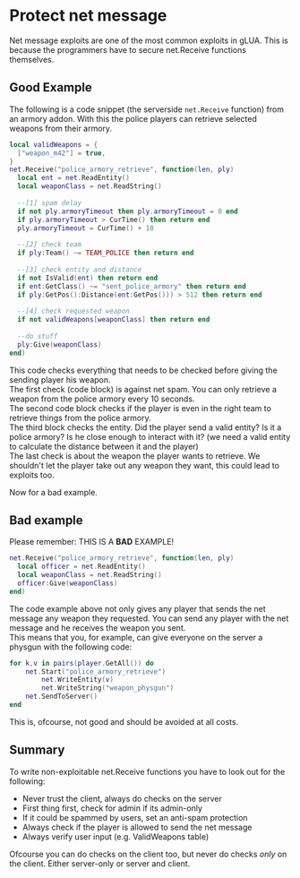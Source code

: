 # Protect net message

Net message exploits are one of the most common exploits in gLUA. This is because the programmers have to secure net.Receive functions themselves.


## Good Example

The following is a code snippet (the serverside `net.Receive` function) from an armory addon. With this the police players can retrieve selected weapons from their armory.

```lua
local validWeapons = {
  ["weapon_m42"] = true,
}
net.Receive("police_armory_retrieve", function(len, ply)
  local ent = net.ReadEntity()
  local weaponClass = net.ReadString()
  
  --[1] spam delay
  if not ply.armoryTimeout then ply.armoryTimeout = 0 end
  if ply.armoryTimeout > CurTime() then return end
  ply.armoryTimeout = CurTime() + 10
  
  --[2] check team
  if ply:Team() ~= TEAM_POLICE then return end
  
  --[3] check entity and distance
  if not IsValid(ent) then return end
  if ent:GetClass() ~= "sent_police_armory" then return end
  if ply:GetPos():Distance(ent:GetPos())) > 512 then return end
  
  --[4] check requested weapon
  if not validWeapons[weaponClass] then return end
  
  --do stuff
  ply:Give(weaponClass)
end)
```

This code checks everything that needs to be checked before giving the sending player his weapon.  
The first check (code block) is against net spam. You can only retrieve a weapon from the police armory every 10 seconds.  
The second code block checks if the player is even in the right team to retrieve things from the police armory.  
The third block checks the entity. Did the player send a valid entity? Is it a police armory? Is he close enough to interact with it? (we need a valid entity to calculate the distance between it and the player)  
The last check is about the weapon the player wants to retrieve. We shouldn't let the player take out any weapon they want, this could lead to exploits too.  

Now for a bad example.


## Bad example

Please remember: THIS IS A **BAD** EXAMPLE!

```lua
net.Receive("police_armory_retrieve", function(len, ply)
  local officer = net.ReadEntity()
  local weaponClass = net.ReadString()
  officer:Give(weaponClass)
end)
```

The code example above not only gives any player that sends the net message any weapon they requested. You can send any player with the net message and he receives the weapon you sent.  
This means that you, for example, can give everyone on the server a physgun with the following code:

```lua
for k,v in pairs(player.GetAll()) do
    net.Start("police_armory_retrieve")
        net.WriteEntity(v)
        net.WriteString("weapon_physgun")
    net.SendToServer()
end
```

This is, ofcourse, not good and should be avoided at all costs.


## Summary

To write non-exploitable net.Receive functions you have to look out for the following:

 - Never trust the client, always do checks on the server
 - First thing first, check for admin if its admin-only
 - If it could be spammed by users, set an anti-spam protection
 - Always check if the player is allowed to send the net message
 - Always verify user input (e.g. ValidWeapons table)

Ofcourse you can do checks on the client too, but never do checks *only* on the client. Either server-only or server and client.
